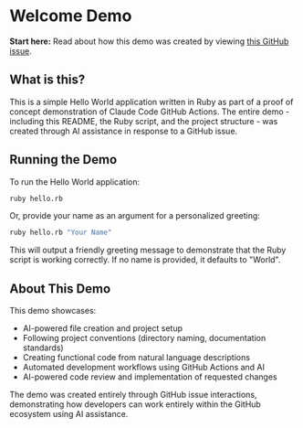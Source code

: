 # Welcome Demo

**Start here:** Read about how this demo was created by viewing [this GitHub issue](https://github.com/seanedwards/vibes/issues/5).

## What is this?

This is a simple Hello World application written in Ruby as part of a proof of concept demonstration of Claude Code GitHub Actions. The entire demo - including this README, the Ruby script, and the project structure - was created through AI assistance in response to a GitHub issue.

## Running the Demo

To run the Hello World application:

```bash
ruby hello.rb
```

Or, provide your name as an argument for a personalized greeting:

```bash
ruby hello.rb "Your Name"
```

This will output a friendly greeting message to demonstrate that the Ruby script is working correctly. If no name is provided, it defaults to "World".

## About This Demo

This demo showcases:
- AI-powered file creation and project setup
- Following project conventions (directory naming, documentation standards)
- Creating functional code from natural language descriptions
- Automated development workflows using GitHub Actions and AI
- AI-powered code review and implementation of requested changes

The demo was created entirely through GitHub issue interactions, demonstrating how developers can work entirely within the GitHub ecosystem using AI assistance.